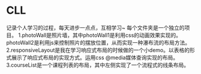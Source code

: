 # CLL
记录个人学习的过程，每天进步一点点，互相学习~
每个文件夹是一个独立的项目。
1.photoWall是照片墙，其中photoWall1是利用css的动画效果实现的。photoWall2是利用js来控制照片的摆放位置，从而实现一种瀑布流的布局方法。
2.responsiveLayout是我在学习响应式布局的时候做的一个小demo。以表格的形式展示了响应式布局的实现方式。运用css @media媒体查询实现的布局。
3.courseList是一个课程列表的布局，其中左侧实现了一个流程式的线条布局。
